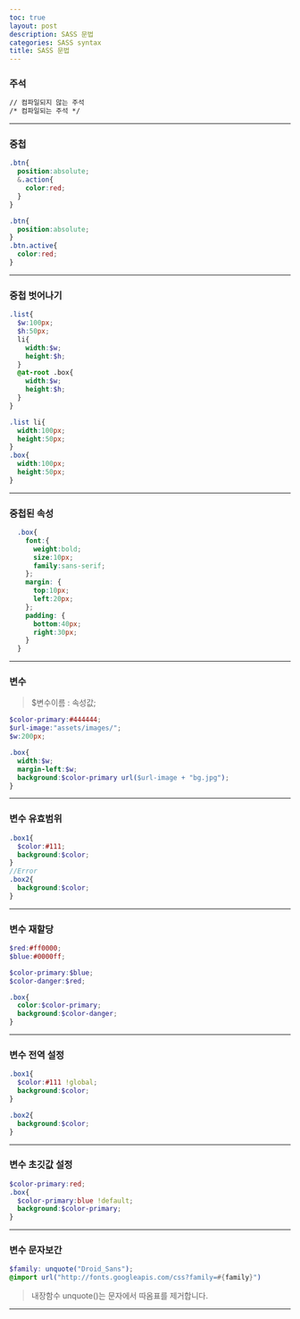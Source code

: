 ```yaml
---
toc: true
layout: post
description: SASS 문법
categories: SASS syntax
title: SASS 문법
---
```


### 주석
```html
// 컴파일되지 않는 주석
/* 컴파일되는 주석 */

```
---

### 중첩
```scss
.btn{
  position:absolute;
  &.action{
    color:red;
  }
}
```

```css
.btn{
  position:absolute;
}
.btn.active{
  color:red;
}

```
---

### 중첩 벗어나기
```scss
.list{
  $w:100px;
  $h:50px;
  li{
    width:$w;
    height:$h;
  }
  @at-root .box{
    width:$w;
    height:$h;
  }
}
```
```css
.list li{
  width:100px;
  height:50px;
}
.box{
  width:100px;
  height:50px;
}

```

---

### 중첩된 속성
```scss
  .box{
    font:{
      weight:bold;
      size:10px;
      family:sans-serif;
    };
    margin: {
      top:10px;
      left:20px;
    };
    padding: {
      bottom:40px;
      right:30px;
    }
  }
```

---

### 변수
> $변수이름 : 속성값;

```scss
$color-primary:#444444;
$url-image:"assets/images/";
$w:200px;

.box{
  width:$w;
  margin-left:$w;
  background:$color-primary url($url-image + "bg.jpg");
}

```

---

### 변수 유효범위

```scss
.box1{
  $color:#111;
  background:$color;
}
//Error
.box2{
  background:$color;
}
```

---

### 변수 재할당

```scss
$red:#ff0000;
$blue:#0000ff;

$color-primary:$blue;
$color-danger:$red;

.box{
  color:$color-primary;
  background:$color-danger;
}
```

---

### 변수 전역 설정

```scss
.box1{
  $color:#111 !global;
  background:$color;
}

.box2{
  background:$color;
}

```

---

### 변수 초깃값 설정

```scss
$color-primary:red;
.box{
  $color-primary:blue !default;
  background:$color-primary;
}
```

---

### 변수 문자보간

```scss
$family: unquote("Droid_Sans");
@import url("http://fonts.googleapis.com/css?family=#{family}")
```
> 내장함수 unquote()는 문자에서 따옴표를 제거합니다.


---



